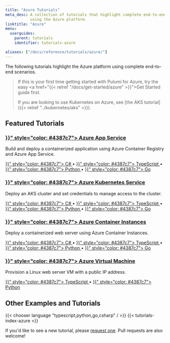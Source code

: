 ```yaml
---
title: "Azure Tutorials"
meta_desc: A collection of tutorials that highlight complete end-to-end scenarios when
           using the Azure platform.
linktitle: "Azure"
menu:
  userguides:
    parent: tutorials
    identifier: tutorials-azure

aliases: ["/docs/reference/tutorials/azure/"]
---
```


The following tutorials highlight the Azure platform using complete end-to-end scenarios.

> If this is your first time getting started with Pulumi for Azure, try the
> easy <a href="{{< relref "/docs/get-started/azure" >}}">Get Started guide</a> first.
>
> If you are looking to use Kubernetes on Azure, see [the AKS tutorial]({{< relref "../kubernetes/aks" >}}).

## Featured Tutorials

<div class="md:flex flex-row mt-6 mb-6">
    <div class="w-1/2 border-solid border-t-2 border-gray-200">
        <h3 class="no-anchor pt-4">
            <i class="fas fa-boxes pr-2"></i>
            <a href="{{< relref "azure-cs-appservice-docker" >}}" style="color: #4387c7">
                Azure App Service
            </a>
        </h3>
        <p>
            Build and deploy a containerized application
            using Azure Container Registry and Azure App Service.
        </p>
        <p>
            <a href="{{< relref "azure-cs-appservice-docker" >}}" style="color: #4387c7">
                C#
            </a>&bull;
            <a href="{{< relref "azure-ts-appservice-docker" >}}" style="color: #4387c7">
                TypeScript
            </a>&bull;
            <a href="{{< relref "azure-py-appservice-docker" >}}" style="color: #4387c7">
                Python
            </a>&bull;
            <a href="{{< relref "azure-go-appservice-docker" >}}" style="color: #4387c7">
                Go
            </a>
        </p>
    </div>
    <div class="w-1/2 border-solid ml-4 border-t-2 border-gray-200">
        <h3 class="no-anchor pt-4">
            <i class="fas fa-globe pr-2"></i>
            <a href="{{< relref "azure-cs-aks" >}}" style="color: #4387c7">
                Azure Kubernetes Service
            </a>
        </h3>
        <p>
            Deploy an AKS cluster and set credentials to manage access to the cluster.
        </p>
        <p>
            <a href="{{< relref "azure-cs-aks" >}}" style="color: #4387c7">
                C#
            </a>&bull;
            <a href="{{< relref "azure-ts-aks" >}}" style="color: #4387c7">
                TypeScript
            </a>&bull;
            <a href="{{< relref "azure-py-aks" >}}" style="color: #4387c7">
                Python
            </a>&bull;
            <a href="{{< relref "azure-go-aks" >}}" style="color: #4387c7">
                Go
            </a>
        </p>
    </div>
</div>

<div class="md:flex flex-row mt-6 mb-6">
    <div class="w-1/2 border-solid border-t-2 border-gray-200">
        <h3 class="no-anchor pt-4">
            <i class="fas fa-boxes pr-2"></i>
            <a href="{{< relref "azure-cs-aci" >}}" style="color: #4387c7">
                Azure Container Instances
            </a>
        </h3>
        <p>
            Deploy a containerized web server using Azure Container Instances.
        </p>
        <p>
            <a href="{{< relref "azure-cs-aci" >}}" style="color: #4387c7">
                C#
            </a>&bull;
            <a href="{{< relref "azure-ts-aci" >}}" style="color: #4387c7">
                TypeScript
            </a>&bull;
            <a href="{{< relref "azure-py-aci" >}}" style="color: #4387c7">
                Python
            </a>&bull;
            <a href="{{< relref "azure-go-aci" >}}" style="color: #4387c7">
                Go
            </a>
        </p>
    </div>
    <div class="w-1/2 border-solid ml-4 border-t-2 border-gray-200">
        <h3 class="no-anchor pt-4">
            <i class="fas fa-server pr-2"></i>
            <a href="{{< relref "azure-ts-webserver" >}}" style="color: #4387c7">
                Azure Virtual Machine
            </a>
        </h3>
        <p>
            Provision a Linux web server VM with a public IP address.
        </p>
        <p>
            <a href="{{< relref "azure-ts-webserver" >}}" style="color: #4387c7">
                TypeScript
            </a>&bull;
            <a href="{{< relref "azure-py-webserver" >}}" style="color: #4387c7">
                Python
            </a>
        </p>
    </div>
</div>

## Other Examples and Tutorials

{{< chooser language "typescript,python,go,csharp" / >}}
{{< tutorials-index-azure >}}

If you'd like to see a new tutorial, please [request one](
https://github.com/pulumi/docs/issues/new?title=New%20Azure%20Tutorial%20Request).
Pull requests are also welcome!
